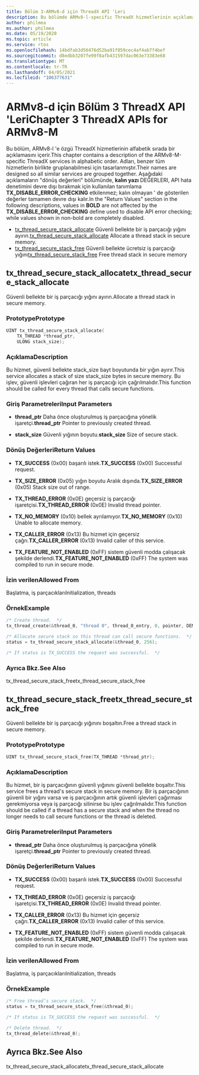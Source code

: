 ```yaml
---
title: Bölüm 3-ARMv8-d için ThreadX API 'Leri
description: Bu bölümde ARMv8-l-specific ThreadX hizmetlerinin açıklaması.
author: philmea
ms.author: philmea
ms.date: 05/19/2020
ms.topic: article
ms.service: rtos
ms.openlocfilehash: 14bdfab3d56476d52ba91f859cec4af4ab7f4bef
ms.sourcegitcommit: d8edbb3207fe99f8afb431597dac063e73383e68
ms.translationtype: MT
ms.contentlocale: tr-TR
ms.lasthandoff: 04/05/2021
ms.locfileid: "106377631"
---
```

# <a name="chapter-3--threadx-apis-for-armv8-m"></a><span data-ttu-id="bd5db-103">ARMv8-d için Bölüm 3 ThreadX API 'Leri</span><span class="sxs-lookup"><span data-stu-id="bd5db-103">Chapter 3  ThreadX APIs for ARMv8-M</span></span>

<span data-ttu-id="bd5db-104">Bu bölüm, ARMv8-l 'e özgü ThreadX hizmetlerinin alfabetik sırada bir açıklamasını içerir.</span><span class="sxs-lookup"><span data-stu-id="bd5db-104">This chapter contains a description of the ARMv8-M-specific ThreadX services in alphabetic order.</span></span> <span data-ttu-id="bd5db-105">Adları, benzer tüm hizmetlerin birlikte gruplanabilmesi için tasarlanmıştır.</span><span class="sxs-lookup"><span data-stu-id="bd5db-105">Their names are designed so all similar services are grouped together.</span></span> <span data-ttu-id="bd5db-106">Aşağıdaki açıklamaların "dönüş değerleri" bölümünde, **kalın yazı** DEĞERLERI, API hata denetimini devre dışı bırakmak için kullanılan tanımlama **TX_DISABLE_ERROR_CHECKING** etkilenmez; kalın olmayan ' de gösterilen değerler tamamen devre dışı kalır.</span><span class="sxs-lookup"><span data-stu-id="bd5db-106">In the "Return Values" section in the following descriptions, values in **BOLD** are not affected by the **TX_DISABLE_ERROR_CHECKING** define used to disable API error checking; while values shown in non-bold are completely disabled.</span></span>

- <span data-ttu-id="bd5db-107">[tx_thread_secure_stack_allocate](#tx_thread_secure_stack_allocate) Güvenli bellekte bir iş parçacığı yığını ayırın.</span><span class="sxs-lookup"><span data-stu-id="bd5db-107">[tx_thread_secure_stack_allocate](#tx_thread_secure_stack_allocate) Allocate a thread stack in secure memory.</span></span>
- <span data-ttu-id="bd5db-108">[tx_thread_secure_stack_free](#tx_thread_secure_stack_free) Güvenli bellekte ücretsiz iş parçacığı yığını</span><span class="sxs-lookup"><span data-stu-id="bd5db-108">[tx_thread_secure_stack_free](#tx_thread_secure_stack_free) Free thread stack in secure memory</span></span>

## <a name="tx_thread_secure_stack_allocate"></a><span data-ttu-id="bd5db-109">tx_thread_secure_stack_allocate</span><span class="sxs-lookup"><span data-stu-id="bd5db-109">tx_thread_secure_stack_allocate</span></span>

<span data-ttu-id="bd5db-110">Güvenli bellekte bir iş parçacığı yığını ayırın.</span><span class="sxs-lookup"><span data-stu-id="bd5db-110">Allocate a thread stack in secure memory.</span></span>

### <a name="prototype"></a><span data-ttu-id="bd5db-111">Prototype</span><span class="sxs-lookup"><span data-stu-id="bd5db-111">Prototype</span></span>

```c
UINT tx_thread_secure_stack_allocate(
    TX_THREAD *thread_ptr, 
    ULONG stack_size);
```

### <a name="description"></a><span data-ttu-id="bd5db-112">Açıklama</span><span class="sxs-lookup"><span data-stu-id="bd5db-112">Description</span></span>

<span data-ttu-id="bd5db-113">Bu hizmet, güvenli bellekte stack_size bayt boyutunda bir yığın ayırır.</span><span class="sxs-lookup"><span data-stu-id="bd5db-113">This service allocates a stack of size stack_size bytes in secure memory.</span></span> <span data-ttu-id="bd5db-114">Bu işlev, güvenli işlevleri çağıran her iş parçacığı için çağrılmalıdır.</span><span class="sxs-lookup"><span data-stu-id="bd5db-114">This function should be called for every thread that calls secure functions.</span></span>

### <a name="input-parameters"></a><span data-ttu-id="bd5db-115">Giriş Parametreleri</span><span class="sxs-lookup"><span data-stu-id="bd5db-115">Input Parameters</span></span>

- <span data-ttu-id="bd5db-116">**thread_ptr** Daha önce oluşturulmuş iş parçacığına yönelik işaretçi.</span><span class="sxs-lookup"><span data-stu-id="bd5db-116">**thread_ptr** Pointer to previously created thread.</span></span>

- <span data-ttu-id="bd5db-117">**stack_size** Güvenli yığının boyutu.</span><span class="sxs-lookup"><span data-stu-id="bd5db-117">**stack_size** Size of secure stack.</span></span>

### <a name="return-values"></a><span data-ttu-id="bd5db-118">Dönüş Değerleri</span><span class="sxs-lookup"><span data-stu-id="bd5db-118">Return Values</span></span>

- <span data-ttu-id="bd5db-119">**TX_SUCCESS** (0x00) başarılı istek.</span><span class="sxs-lookup"><span data-stu-id="bd5db-119">**TX_SUCCESS** (0x00) Successful request.</span></span>

- <span data-ttu-id="bd5db-120">**TX_SIZE_ERROR** (0x05) yığın boyutu Aralık dışında.</span><span class="sxs-lookup"><span data-stu-id="bd5db-120">**TX_SIZE_ERROR** (0x05) Stack size out of range.</span></span>

- <span data-ttu-id="bd5db-121">**TX_THREAD_ERROR** (0x0E) geçersiz iş parçacığı işaretçisi.</span><span class="sxs-lookup"><span data-stu-id="bd5db-121">**TX_THREAD_ERROR** (0x0E) Invalid thread pointer.</span></span>

- <span data-ttu-id="bd5db-122">**TX_NO_MEMORY** (0x10) bellek ayrılamıyor.</span><span class="sxs-lookup"><span data-stu-id="bd5db-122">**TX_NO_MEMORY** (0x10) Unable to allocate memory.</span></span>

- <span data-ttu-id="bd5db-123">**TX_CALLER_ERROR** (0x13) Bu hizmet için geçersiz çağrı.</span><span class="sxs-lookup"><span data-stu-id="bd5db-123">**TX_CALLER_ERROR** (0x13) Invalid caller of this service.</span></span>

- <span data-ttu-id="bd5db-124">**TX_FEATURE_NOT_ENABLED** (0xFF) sistem güvenli modda çalışacak şekilde derlendi.</span><span class="sxs-lookup"><span data-stu-id="bd5db-124">**TX_FEATURE_NOT_ENABLED** (0xFF) The system was compiled to run in secure mode.</span></span>

### <a name="allowed-from"></a><span data-ttu-id="bd5db-125">İzin verilen</span><span class="sxs-lookup"><span data-stu-id="bd5db-125">Allowed From</span></span>

<span data-ttu-id="bd5db-126">Başlatma, iş parçacıkları</span><span class="sxs-lookup"><span data-stu-id="bd5db-126">Initialization, threads</span></span>

### <a name="example"></a><span data-ttu-id="bd5db-127">Örnek</span><span class="sxs-lookup"><span data-stu-id="bd5db-127">Example</span></span>

```c
/* Create thread.  */
tx_thread_create(&thread_0, "thread 0", thread_0_entry, 0, pointer, DEMO_STACK_SIZE, 1, 1, TX_NO_TIME_SLICE, TX_AUTO_START);

/* Allocate secure stack so this thread can call secure functions.  */
status = tx_thread_secure_stack_allocate(&thread_0, 256);

/* If status is TX_SUCCESS the request was successful.  */
```

### <a name="see-also"></a><span data-ttu-id="bd5db-128">Ayrıca Bkz.</span><span class="sxs-lookup"><span data-stu-id="bd5db-128">See Also</span></span>

<span data-ttu-id="bd5db-129">tx_thread_secure_stack_free</span><span class="sxs-lookup"><span data-stu-id="bd5db-129">tx_thread_secure_stack_free</span></span>

##  <a name="tx_thread_secure_stack_free"></a><span data-ttu-id="bd5db-130">tx_thread_secure_stack_free</span><span class="sxs-lookup"><span data-stu-id="bd5db-130">tx_thread_secure_stack_free</span></span>

<span data-ttu-id="bd5db-131">Güvenli bellekte bir iş parçacığı yığınını boşaltın.</span><span class="sxs-lookup"><span data-stu-id="bd5db-131">Free a thread stack in secure memory.</span></span> 

### <a name="prototype"></a><span data-ttu-id="bd5db-132">Prototype</span><span class="sxs-lookup"><span data-stu-id="bd5db-132">Prototype</span></span>

```c
UINT tx_thread_secure_stack_free(TX_THREAD *thread_ptr);
```

### <a name="description"></a><span data-ttu-id="bd5db-133">Açıklama</span><span class="sxs-lookup"><span data-stu-id="bd5db-133">Description</span></span>

<span data-ttu-id="bd5db-134">Bu hizmet, bir iş parçacığının güvenli yığınını güvenli bellekte boşaltır.</span><span class="sxs-lookup"><span data-stu-id="bd5db-134">This service frees a thread's secure stack in secure memory.</span></span> <span data-ttu-id="bd5db-135">Bir iş parçacığının güvenli bir yığını varsa ve iş parçacığının artık güvenli işlevleri çağırması gerekmiyorsa veya iş parçacığı silinirse bu işlev çağrılmalıdır.</span><span class="sxs-lookup"><span data-stu-id="bd5db-135">This function should be called if a thread has a secure stack and when the thread no longer needs to call secure functions or the thread is deleted.</span></span>

### <a name="input-parameters"></a><span data-ttu-id="bd5db-136">Giriş Parametreleri</span><span class="sxs-lookup"><span data-stu-id="bd5db-136">Input Parameters</span></span>

- <span data-ttu-id="bd5db-137">**thread_ptr** Daha önce oluşturulmuş iş parçacığına yönelik işaretçi.</span><span class="sxs-lookup"><span data-stu-id="bd5db-137">**thread_ptr** Pointer to previously created thread.</span></span>

### <a name="return-values"></a><span data-ttu-id="bd5db-138">Dönüş Değerleri</span><span class="sxs-lookup"><span data-stu-id="bd5db-138">Return Values</span></span>

- <span data-ttu-id="bd5db-139">**TX_SUCCESS** (0x00) başarılı istek.</span><span class="sxs-lookup"><span data-stu-id="bd5db-139">**TX_SUCCESS** (0x00) Successful request.</span></span>

- <span data-ttu-id="bd5db-140">**TX_THREAD_ERROR** (0x0E) geçersiz iş parçacığı işaretçisi.</span><span class="sxs-lookup"><span data-stu-id="bd5db-140">**TX_THREAD_ERROR** (0x0E) Invalid thread pointer.</span></span>

- <span data-ttu-id="bd5db-141">**TX_CALLER_ERROR** (0x13) Bu hizmet için geçersiz çağrı.</span><span class="sxs-lookup"><span data-stu-id="bd5db-141">**TX_CALLER_ERROR** (0x13) Invalid caller of this service.</span></span>

- <span data-ttu-id="bd5db-142">**TX_FEATURE_NOT_ENABLED** (0xFF) sistem güvenli modda çalışacak şekilde derlendi.</span><span class="sxs-lookup"><span data-stu-id="bd5db-142">**TX_FEATURE_NOT_ENABLED** (0xFF) The system was compiled to run in secure mode.</span></span>

### <a name="allowed-from"></a><span data-ttu-id="bd5db-143">İzin verilen</span><span class="sxs-lookup"><span data-stu-id="bd5db-143">Allowed From</span></span>

<span data-ttu-id="bd5db-144">Başlatma, iş parçacıkları</span><span class="sxs-lookup"><span data-stu-id="bd5db-144">Initialization, threads</span></span>

### <a name="example"></a><span data-ttu-id="bd5db-145">Örnek</span><span class="sxs-lookup"><span data-stu-id="bd5db-145">Example</span></span>

```c
/* Free thread’s secure stack.  */
status = tx_thread_secure_stack_free(&thread_0);

/* If status is TX_SUCCESS the request was successful.  */

/* Delete thread.  */
tx_thread_delete(&thread_0);
```

## <a name="see-also"></a><span data-ttu-id="bd5db-146">Ayrıca Bkz.</span><span class="sxs-lookup"><span data-stu-id="bd5db-146">See Also</span></span>

<span data-ttu-id="bd5db-147">tx_thread_secure_stack_allocate</span><span class="sxs-lookup"><span data-stu-id="bd5db-147">tx_thread_secure_stack_allocate</span></span>
